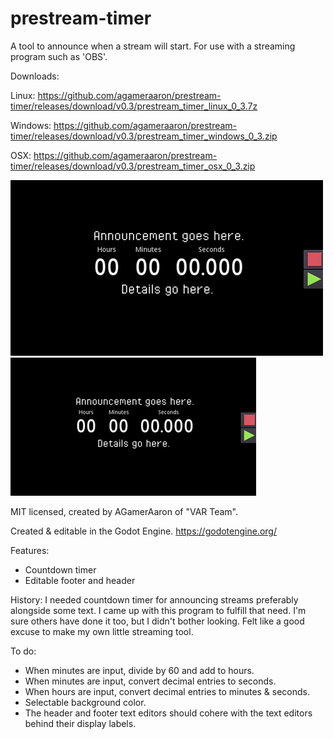# prestream-timer
A tool to announce when a stream will start. 
For use with a streaming program such as 'OBS'.

Downloads:

Linux: https://github.com/agameraaron/prestream-timer/releases/download/v0.3/prestream_timer_linux_0_3.7z

Windows: https://github.com/agameraaron/prestream-timer/releases/download/v0.3/prestream_timer_windows_0_3.zip

OSX: https://github.com/agameraaron/prestream-timer/releases/download/v0.3/prestream_timer_osx_0_3.zip

![alt text](https://raw.githubusercontent.com/agameraaron/prestream-timer/master/demo0.gif) 
![alt text](https://raw.githubusercontent.com/agameraaron/prestream-timer/master/demo1.gif)

MIT licensed, created by AGamerAaron of "VAR Team".

Created & editable in the Godot Engine. https://godotengine.org/

Features:
- Countdown timer
- Editable footer and header

History:
I needed countdown timer for announcing streams preferably alongside some text. I came up with this program to fulfill that need. I'm sure others have done it too, but I didn't bother looking. Felt like a good excuse to make my own little streaming tool.

To do:
- When minutes are input, divide by 60 and add to hours.
- When minutes are input, convert decimal entries to seconds.
- When hours are input, convert decimal entries to minutes & seconds.
- Selectable background color.
- The header and footer text editors should cohere with the text editors behind their display labels.
